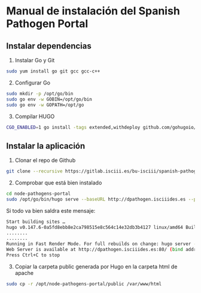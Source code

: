 # Manual de instalación del Spanish Pathogen Portal

## Instalar dependencias

1. Instalar Go y Git

```bash
sudo yum install go git gcc gcc-c++
```

2. Configurar Go

```bash
sudo mkdir -p /opt/go/bin 
sudo go env -w GOBIN=/opt/go/bin
sudo go env -w GOPATH=/opt/go
```

3. Compilar HUGO

```bash
CGO_ENABLED=1 go install -tags extended,withdeploy github.com/gohugoio/hugo@latest
```

## Instalar la aplicación

1. Clonar el repo de Github

```bash
git clone --recursive https://gitlab.isciii.es/bu-isciii/spanish-pathogens-portal.git
```

2. Comprobar que está bien instalado

```bash
cd node-pathogens-portal
sudo /opt/go/bin/hugo serve --baseURL http://dpathogen.isciiides.es --port 80 --bind 172.20.10.33
```

Si todo va bien saldra este mensaje:

```bash
Start building sites … 
hugo v0.147.6-0a5fd8ebb8e2ca798515e8c564c14e32db3b4127 linux/amd64 BuildDate=2025-05-27T11:17:16Z VendorInfo=gohugoio
........
........
Running in Fast Render Mode. For full rebuilds on change: hugo server --disableFastRender
Web Server is available at http://dpathogen.isciiides.es:80/ (bind address 172.20.10.33)
Press Ctrl+C to stop
```

3. Copiar la carpeta public generada por Hugo en la carpeta html de apache

```bash
sudo cp -r /opt/node-pathogens-portal/public /var/www/html
```